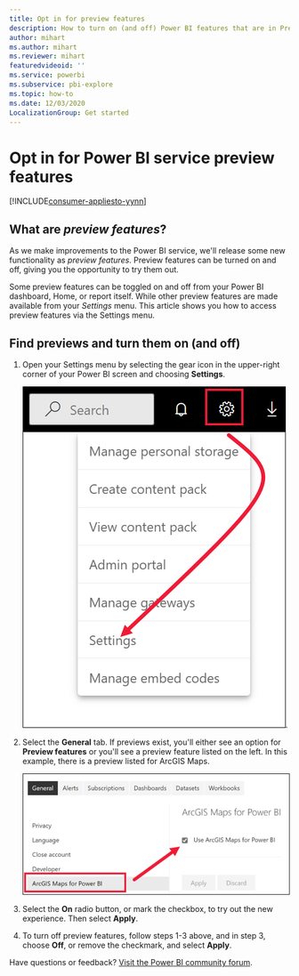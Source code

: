 ```yaml
---
title: Opt in for preview features
description: How to turn on (and off) Power BI features that are in Preview.
author: mihart
ms.author: mihart
ms.reviewer: mihart
featuredvideoid: ''
ms.service: powerbi
ms.subservice: pbi-explore
ms.topic: how-to
ms.date: 12/03/2020
LocalizationGroup: Get started
---
```

# Opt in for Power BI service preview features

[!INCLUDE[consumer-appliesto-yynn](../includes/consumer-appliesto-yynn.md)]

## What are *preview features*?
As we make improvements to the Power BI service, we'll release some new functionality as *preview features*. Preview features can be turned on and off, giving you the opportunity to try them out.

Some preview features can be toggled on and off from your Power BI dashboard, Home, or report itself. While other preview features are made available from your *Settings* menu. This article shows you how to access preview features via the Settings menu.

## Find previews and turn them on (and off)
1. Open your Settings menu by selecting the gear icon in the upper-right corner of your Power BI screen and choosing **Settings**.
   
   ![Settings menu](./media/end-user-preview-features/power-bi-preview-setting.png).
2. Select the **General** tab. If previews exist, you'll either see an option for **Preview features** or you'll see a preview feature listed on the left.  In this example, there is a preview listed for ArcGIS Maps. 
   
   ![General tab](./media/end-user-preview-features/power-bi-preview-arcgis.png)
3. Select the **On** radio button, or mark the checkbox, to try out the new experience. Then select **Apply**.
4. To turn off preview features, follow steps 1-3 above, and in step 3, choose **Off**, or remove the checkmark, and select **Apply**.


Have questions or feedback? [Visit the Power BI community forum](https://community.powerbi.com/t5/Navigation-Preview-Forum/bd-p/NavigationPreview).

